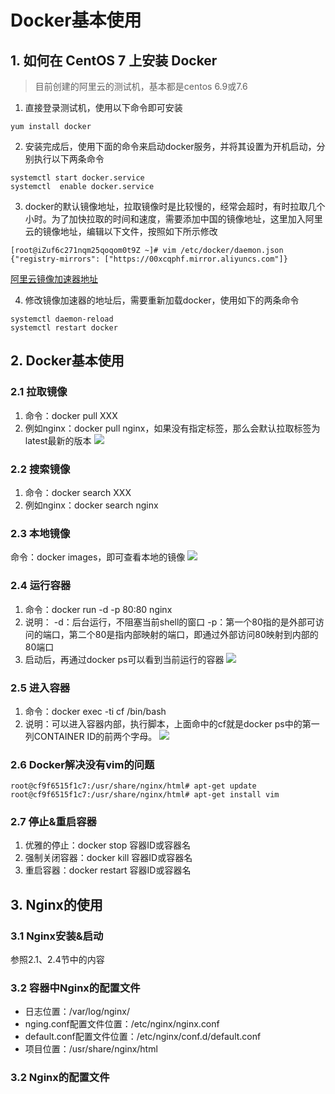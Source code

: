 # Docker基本使用

## 1. 如何在 CentOS 7 上安装 Docker

> 目前创建的阿里云的测试机，基本都是centos 6.9或7.6
1. 直接登录测试机，使用以下命令即可安装
```
yum install docker
```

2. 安装完成后，使用下面的命令来启动docker服务，并将其设置为开机启动，分别执行以下两条命令
```
systemctl start docker.service
systemctl  enable docker.service
```

3. docker的默认镜像地址，拉取镜像时是比较慢的，经常会超时，有时拉取几个小时。为了加快拉取的时间和速度，需要添加中国的镜像地址，这里加入阿里云的镜像地址，编辑以下文件，按照如下所示修改
```
[root@iZuf6c271nqm25qoqom0t9Z ~]# vim /etc/docker/daemon.json
{"registry-mirrors": ["https://00xcqphf.mirror.aliyuncs.com"]}
```
[阿里云镜像加速器地址](https://cr.console.aliyun.com/cn-shanghai/instances/mirrors)

4. 修改镜像加速器的地址后，需要重新加载docker，使用如下的两条命令
```
systemctl daemon-reload
systemctl restart docker
```

## 2. Docker基本使用
### 2.1 拉取镜像
1. 命令：docker pull XXX
2. 例如nginx：docker pull nginx，如果没有指定标签，那么会默认拉取标签为latest最新的版本
![](https://gitee.com/jinming_hu/myblogs/raw/master/pic/20210122180439.png)

### 2.2 搜索镜像
1. 命令：docker search XXX
2. 例如nginx：docker search nginx

### 2.3 本地镜像
命令：docker images，即可查看本地的镜像
![](https://gitee.com/jinming_hu/myblogs/raw/master/pic/20210122181152.png)

### 2.4 运行容器
1. 命令：docker run -d -p 80:80 nginx
2. 说明：
  -d：后台运行，不阻塞当前shell的窗口
  -p：第一个80指的是外部可访问的端口，第二个80是指内部映射的端口，即通过外部访问80映射到内部的80端口
3. 启动后，再通过docker ps可以看到当前运行的容器
![](https://gitee.com/jinming_hu/myblogs/raw/master/pic/20210122181417.png)

### 2.5 进入容器
1. 命令：docker exec -ti cf /bin/bash
2. 说明：可以进入容器内部，执行脚本，上面命中的cf就是docker ps中的第一列CONTAINER ID的前两个字母。
![](https://gitee.com/jinming_hu/myblogs/raw/master/pic/20210122181747.png)

### 2.6 Docker解决没有vim的问题
```
root@cf9f6515f1c7:/usr/share/nginx/html# apt-get update
root@cf9f6515f1c7:/usr/share/nginx/html# apt-get install vim
```

### 2.7 停止&重启容器
1. 优雅的停止：docker stop 容器ID或容器名
2. 强制关闭容器：docker kill 容器ID或容器名
3. 重启容器：docker restart 容器ID或容器名

## 3. Nginx的使用
### 3.1 Nginx安装&启动
参照2.1、2.4节中的内容

### 3.2 容器中Nginx的配置文件
- 日志位置：/var/log/nginx/
- nging.conf配置文件位置：/etc/nginx/nginx.conf
- default.conf配置文件位置：/etc/nginx/conf.d/default.conf
- 项目位置：/usr/share/nginx/html

### 3.2 Nginx的配置文件